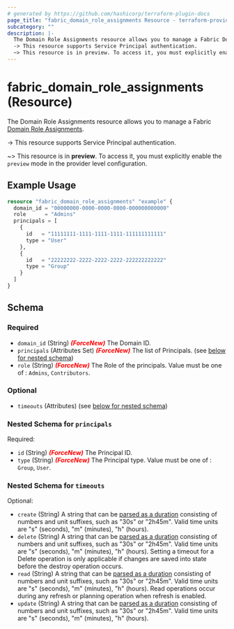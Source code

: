 ```yaml
---
# generated by https://github.com/hashicorp/terraform-plugin-docs
page_title: "fabric_domain_role_assignments Resource - terraform-provider-fabric"
subcategory: ""
description: |-
  The Domain Role Assignments resource allows you to manage a Fabric Domain Role Assignments https://learn.microsoft.com/fabric/governance/domains.
  -> This resource supports Service Principal authentication.
  ~> This resource is in preview. To access it, you must explicitly enable the preview mode in the provider level configuration.
---
```


# fabric_domain_role_assignments (Resource)

The Domain Role Assignments resource allows you to manage a Fabric [Domain Role Assignments](https://learn.microsoft.com/fabric/governance/domains).

-> This resource supports Service Principal authentication.

~> This resource is in **preview**. To access it, you must explicitly enable the `preview` mode in the provider level configuration.

## Example Usage

```terraform
resource "fabric_domain_role_assignments" "example" {
  domain_id = "00000000-0000-0000-0000-000000000000"
  role      = "Admins"
  principals = [
    {
      id   = "11111111-1111-1111-1111-111111111111"
      type = "User"
    },
    {
      id   = "22222222-2222-2222-2222-222222222222"
      type = "Group"
    }
  ]
}
```

<!-- schema generated by tfplugindocs -->
## Schema

### Required

- `domain_id` (String) <i style="color:red;font-weight: bold">(ForceNew)</i> The Domain ID.
- `principals` (Attributes Set) <i style="color:red;font-weight: bold">(ForceNew)</i> The list of Principals. (see [below for nested schema](#nestedatt--principals))
- `role` (String) <i style="color:red;font-weight: bold">(ForceNew)</i> The Role of the principals. Value must be one of : `Admins`, `Contributors`.

### Optional

- `timeouts` (Attributes) (see [below for nested schema](#nestedatt--timeouts))

<a id="nestedatt--principals"></a>

### Nested Schema for `principals`

Required:

- `id` (String) <i style="color:red;font-weight: bold">(ForceNew)</i> The Principal ID.
- `type` (String) <i style="color:red;font-weight: bold">(ForceNew)</i> The Principal type. Value must be one of : `Group`, `User`.

<a id="nestedatt--timeouts"></a>

### Nested Schema for `timeouts`

Optional:

- `create` (String) A string that can be [parsed as a duration](https://pkg.go.dev/time#ParseDuration) consisting of numbers and unit suffixes, such as "30s" or "2h45m". Valid time units are "s" (seconds), "m" (minutes), "h" (hours).
- `delete` (String) A string that can be [parsed as a duration](https://pkg.go.dev/time#ParseDuration) consisting of numbers and unit suffixes, such as "30s" or "2h45m". Valid time units are "s" (seconds), "m" (minutes), "h" (hours). Setting a timeout for a Delete operation is only applicable if changes are saved into state before the destroy operation occurs.
- `read` (String) A string that can be [parsed as a duration](https://pkg.go.dev/time#ParseDuration) consisting of numbers and unit suffixes, such as "30s" or "2h45m". Valid time units are "s" (seconds), "m" (minutes), "h" (hours). Read operations occur during any refresh or planning operation when refresh is enabled.
- `update` (String) A string that can be [parsed as a duration](https://pkg.go.dev/time#ParseDuration) consisting of numbers and unit suffixes, such as "30s" or "2h45m". Valid time units are "s" (seconds), "m" (minutes), "h" (hours).
